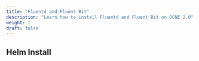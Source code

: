 ```yaml
---
title: "Fluentd and Fluent Bit"
description: "Learn how to install Fluentd and Fluent Bit on OCNE 2.0"
weight: 1
draft: false
---
```


## Helm Install